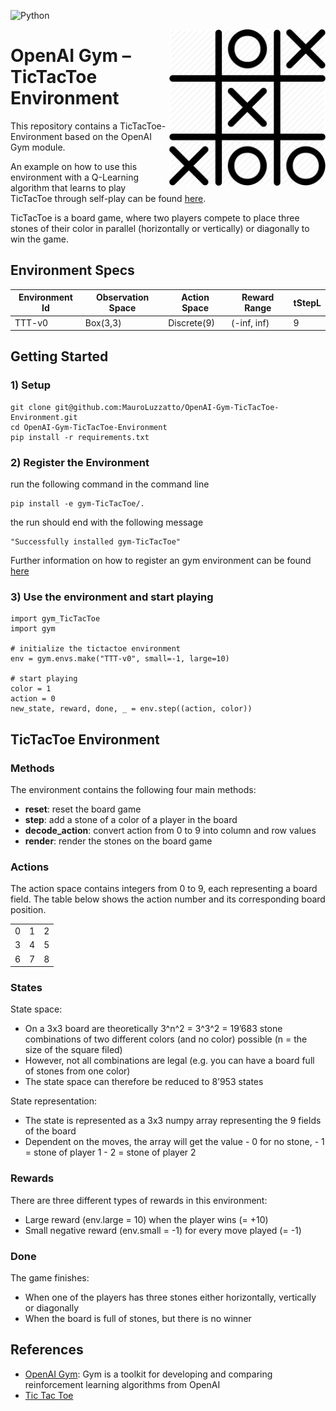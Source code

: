 ![Python](https://img.shields.io/badge/python-v3.6+-blue.svg)


<img align="right" src="/images/tictactoe.png" alt="TicTacToe Environment" width="250"/>

# OpenAI Gym – TicTacToe Environment



This repository contains a TicTacToe-Environment based on the OpenAI Gym module.

An example on how to use this environment with a Q-Learning algorithm that learns to play TicTacToe through self-play can be found [here](https://github.com/MauroLuzzatto/learn-tictactoe-through-self-play).

TicTacToe is a board game, where two players compete to place three stones of their color in parallel (horizontally or vertically) or diagonally to win the game.

##  Environment Specs


| Environment Id | Observation Space |Action Space| Reward Range | tStepL | 
| ------ | ------ |------ | ------ |------ | 
| TTT-v0 |Box(3,3)|Discrete(9)|(-inf, inf) | 9 | 



## Getting Started
### 1) Setup
```
git clone git@github.com:MauroLuzzatto/OpenAI-Gym-TicTacToe-Environment.git
cd OpenAI-Gym-TicTacToe-Environment
pip install -r requirements.txt
```

### 2) Register the Environment

run the following command in the command line
``` 
pip install -e gym-TicTacToe/. 
```

the run should end with the following message
```
"Successfully installed gym-TicTacToe"
```
Further information on how to register an gym environment can be found  [here](gym-TicTacToe/README.md)



### 3) Use the environment and start playing
```
import gym_TicTacToe
import gym

# initialize the tictactoe environment
env = gym.envs.make("TTT-v0", small=-1, large=10)

# start playing
color = 1
action = 0
new_state, reward, done, _ = env.step((action, color))
```



## TicTacToe Environment


###  Methods

The environment contains the following four main methods:

- **reset**: reset the board game
- **step**: add a stone of a color of a player in the board
- **decode_action**: convert action from 0 to 9 into column and row values
- **render**: render the stones on the board game


### Actions
The action space contains integers from 0 to 9, each representing a board field. The table below shows the action number and its corresponding board position.


|  |  |  |
| :---: |  :---:  |  :---: |
| 0  | 1  | 2  |
| 3  | 4  | 5  |
| 6  | 7  | 8  |


### States
State space:
-    On a 3x3 board are theoretically 3^n^2 = 3^3^2 = 19’683 stone combinations of two different colors (and no color) possible (n = the size of the square filed)
-    However, not all combinations are legal (e.g. you can have a board full of stones from one color)
-    The state space can therefore be reduced to 8’953 states

State representation:
-    The state is represented as a 3x3 numpy array representing the 9 fields of the board
-    Dependent on the moves, the array will get the value
    - 0 for no stone,
    - 1 = stone of player 1
    - 2 = stone of player 2

### Rewards
There are three different types of rewards in this environment:
-    Large reward (env.large = 10) when the player wins (= +10)
-    Small negative reward (env.small = -1) for every move played (= -1)

### Done
The game finishes:
-    When one of the players has three stones either horizontally, vertically or diagonally
-    When the board is full of stones, but there is no winner




## References
- [OpenAI Gym](https://gym.openai.com/): Gym is a toolkit for developing and comparing reinforcement learning algorithms from OpenAI
- [Tic Tac Toe](https://en.wikipedia.org/wiki/Tic-tac-toe)


